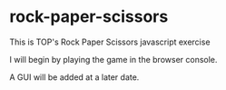 # rock-paper-scissors

This is TOP's Rock Paper Scissors javascript exercise

I will begin by playing the game in the browser console. 

A GUI will be added at a later date. 